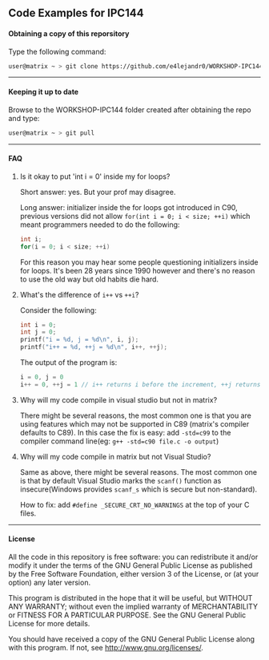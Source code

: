 ## Code Examples for IPC144
#### Obtaining a copy of this reporsitory
Type the following command:

```bash
user@matrix ~ > git clone https://github.com/e4lejandr0/WORKSHOP-IPC144.git
```

-----------------------------------------
#### Keeping it up to date

Browse to the WORKSHOP-IPC144 folder created after obtaining the repo and type: 

```bash
user@matrix ~ > git pull
```

-----------------------------------------
#### FAQ

1. Is it okay to put 'int i = 0' inside my for loops?

    Short answer: yes. But your prof may disagree.

    Long answer: initializer inside the for loops got introduced in C90, previous versions did not allow
    `for(int i = 0; i < size; ++i)` which meant programmers needed to do the following:

    ```C
    int i;
    for(i = 0; i < size; ++i)
    ```

    For this reason you may hear some people questioning initializers inside for loops. It's been 28 years 
    since 1990 however and there's no reason to use the old way but old habits die hard.

2. What's the difference of `i++` vs `++i`?

    Consider the following:

    ```C
    int i = 0;
    int j = 0;
    printf("i = %d, j = %d\n", i, j);
    printf("i++ = %d, ++j = %d\n", i++, ++j);
    ```

    The output of the program is:

    ```C
    i = 0, j = 0 
    i++ = 0, ++j = 1 // i++ returns i before the increment, ++j returns j after the increment
    ```

3. Why will my code compile in visual studio but not in matrix?

    There might be several reasons, the most common one is that you are using features which may not
    be supported in C89 (matrix's compiler defaults to C89). In this case the fix is easy: add `-std=c99`
    to the compiler command line(eg: `g++ -std=c90 file.c -o output`)

4. Why will my code compile in matrix but not Visual Studio?

    Same as above, there might be several reasons. The most common one is that by default
    Visual Studio marks the `scanf()` function as insecure(Windows provides `scanf_s` which is secure but non-standard).

    How to fix: add `#define _SECURE_CRT_NO_WARNINGS` at the top of your C files.


-----------------------------------------
#### License

All the code in this repository is free software: you can redistribute it and/or modify
it under the terms of the GNU General Public License as published by
the Free Software Foundation, either version 3 of the License, or
(at your option) any later version.

This program is distributed in the hope that it will be useful,
but WITHOUT ANY WARRANTY; without even the implied warranty of
MERCHANTABILITY or FITNESS FOR A PARTICULAR PURPOSE.  See the
GNU General Public License for more details.

You should have received a copy of the GNU General Public License
along with this program.  If not, see <http://www.gnu.org/licenses/>.

